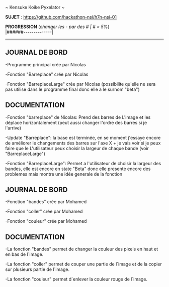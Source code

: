 ~ Kensuke Koike Pyxelator ~

**SUJET** : https://github.com/hackathon-nsi/h7n-nsi-01

**PROGRESSION** (*changer les - par des # | # = 5%*)<br />
|######--------------|

<hr />
<!-- ne pas effacer les lignes ci-dessus et mettre à jour la progression régulièrement -->

## JOURNAL DE BORD
-Programme principal crée par Nicolas 

-Fonction "Barreplace" crée par Nicolas

-Fonction "BarreplaceLarge" crée par Nicolas (possibilite qu'elle ne sera pas utilise dans le programme final donc elle a le surnom "beta")
## DOCUMENTATION
-Fonction "barreplace" de Nicolas: Prend des barres de L'image et les déplace horizontalement (peut aussi changer l'ordre des barres si je l'arrive)

-Update "Barreplace": la base est terminée, en se moment j'essaye encore de améliorer le changements des barres sur l'axe X + je vais voir si je peux faire que le L'utilisateur peux choisir la largeur de chaque bande (voir "BarreplaceLarge")

-Fonction "BarreplaceLarge": Permet a l'utilisateur de choisir la largeur des bandes, elle est encore en state "Beta" donc elle presente encore des problemes mais montre une idée generale de la fonction



## JOURNAL DE BORD
-Fonction "bandes" crée par Mohamed

-Fonction "coller" crée par Mohamed

-Fonction "couleur" crée par Mohamed

## DOCUMENTATION
-La fonction "bandes" permet de changer la couleur des pixels en haut et en bas de l´image.

-La fonction "coller" permet de couper une partie de l´image et de la copier sur plusieurs partie de l´image.

-La fonction "couleur" permet d´enlever la couleur rouge de l´image.
